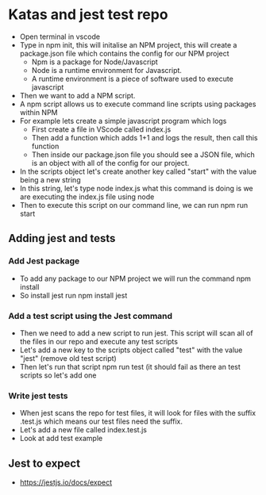# Katas and jest test repo

- Open terminal in vscode
- Type in npm init, this will initalise an NPM project, this will create a package.json file which contains the config for our NPM project
  - Npm is a package for Node/Javascript
  - Node is a runtime environment for Javascript.
  - A runtime environment is a piece of software used to execute javascript
- Then we want to add a NPM script.
- A npm script allows us to execute command line scripts using packages within NPM
- For example lets create a simple javascript program which logs
  - First create a file in VScode called index.js
  - Then add a function which adds 1+1 and logs the result, then call this function
  - Then inside our package.json file you should see a JSON file, which is an object with all of the config for our project.
- In the scripts object let's create another key called "start" with the value being a new string
- In this string, let's type node index.js what this command is doing is we are executing the index.js file using node
- Then to execute this script on our command line, we can run npm run start

## Adding jest and tests

### Add Jest package

- To add any package to our NPM project we will run the command npm install <name-of-the-package>
- So install jest run npm install jest

### Add a test script using the Jest command

- Then we need to add a new script to run jest. This script will scan all of the files in our repo and execute any test scripts
- Let's add a new key to the scripts object called "test" with the value "jest" (remove old test script)
- Then let's run that script npm run test (it should fail as there an test scripts so let's add one

### Write jest tests

- When jest scans the repo for test files, it will look for files with the suffix .test.js which means our test files need the suffix.
- Let's add a new file called index.test.js
- Look at add test example

## Jest to expect

- https://jestjs.io/docs/expect
